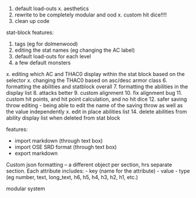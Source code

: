 1. default load-outs
x. aesthetics
3. rewrite to be completely modular and ood
x. custom hit dice!!!!
5. clean up code




stat-block features:
1. tags (eg for dolmenwood)
2. editing the stat names (eg changing the AC label)
3. default load-outs for each level
4. a few default monsters

x. editing which AC and THAC0 display within the stat block based on the selector
x. changing the THAC0 based on asc/desc armor class
6. formatting the abilities and statblock overall
7. formatting the abilities in the display list
8. attacks better
9. custom alignment
10. fix alignment bug
11. custom hit points, and hit point calculation, and no hit dice
12. safer saving throw editing - being able to edit the name of the saving throw as well as the value independently
x. edit in place abilities list
14. delete abilities from ability display list when deleted from stat block


features:
- import markdown (through text box)
- import OSE SRD format (through text box)
- export markdown

Custom json formatting – a different object per section, hrs separate section. Each attribute includes:
    - key (name for the attribute)
    - value
    - type (eg number, text, long_text, h6, h5, h4, h3, h2, h1, etc.)

modular system